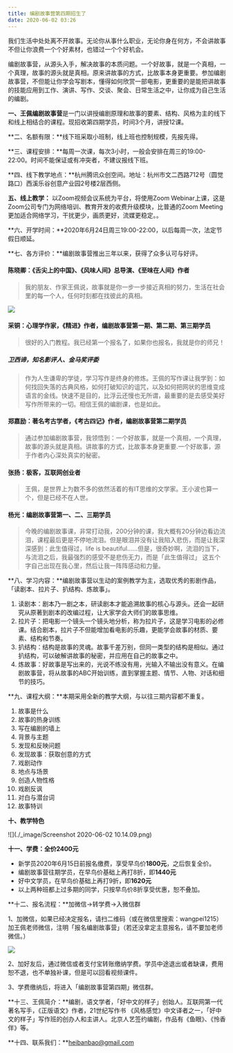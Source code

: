 ```yaml
---
title: 编剧故事营第四期招生了
date: 2020-06-02 03:26
---
```


我们生活中处处离不开故事。无论你从事什么职业，无论你身在何方，不会讲故事不但让你浪费一个个好素材，也错过一个个好机会。

编剧故事营，从源头入手，解决故事的本质问题。一个好故事，就是一个真相，一个真理，故事的源头就是真相。原来讲故事的方式，比故事本身更重要。参加编剧故事营，不但能让你学会写剧本，懂得如何欣赏一部电影，更重要的是能把讲故事的技能应用到工作、演讲、写作、交谈、聚会、日常生活之中，让你成为自己生活的编剧。

**一、王佩编剧故事营**是一门以讲授编剧原理和故事的要素、结构、风格为主的线下和线上相结合的课程。现招收第四期学员，时间3个月，讲授12课。

**二、名额有限：**线下班采取小班制，线上班也控制规模，先报先得。

**三、课程安排：**每周一次课，每次3小时，一般会安排在周三的19:00-22:00。时间不能保证或有冲突者，不建议报线下班。

**四、线下教学地点：**杭州腾讯众创空间。地址：杭州市文二西路712号（圆觉路口）西溪乐谷创意产业园2号楼2层西侧。

**五、线上教学：** 以Zoom视频会议系统为平台，将使用Zoom Webinar上课，这是Zoom公司专门为网络培训、教育开发的收费升级模块，比普通的Zoom Meeting更加适合网络学习，干扰更少，画质更好，流媒更稳定。。

**六、开学时间：**2020年6月24日周三19:00-22:00，以后每周一次，法定节假日顺延。

**七、各方评价：**编剧故事营推出三年以来，获得了众多认可与好评。

#### 陈晓卿：《舌尖上的中国》、《风味人间》总导演、《至味在人间》作者

 > 我的朋友、作家王佩说，故事就是你一步一步接近真相的努力，生活在社会里的每一个人，任何时刻都在找彼此的真相。

![](./_image/chenxiaoqing-comments-crop.jpg)

#### 采铜：心理学作家，《精进》作者，编剧故事营第一期、第二期、第三期学员

> 很好的入门教程。我已经第一个报名了，如果你也报名，我就是你的师兄！

##### 卫西谛，知名影评人、金马奖评委

> 作为人生谦卑的学徒，学习写作是终身的修炼。王佩的写作课让我学到：如何找回失落的古典风格，如何打破知识的诅咒，以及如何把网状的思维变成语言的金线。快速不是目的，比浮云还慢也无所谓，最重要的是去感受美好写作所带来的一切。相信王佩的编剧课，也是如此。

#### 郑嘉励：著名考古学者，《考古四记》作者，编剧故事营第二期学员

> 通过参加编剧故事营，我领悟到：一个好故事，就是一个真相，一个真理，故事的源头就是真相。讲故事的方式，比故事本身更重要.一个好故事，源于作者内心深处真实的秘密。

#### 张扬：极客，互联网创业者

> 王佩，是世界上为数不多的依然活着的有IT思维的文学家。王小波也算一个，但是已经不在人世。

#### 杨光：编剧故事营第一、二、三期学员

>  今晚的编剧故事课，非常打动我，200分钟的课，我大概有20分钟边看边流泪，课程最后更是不停地流泪。但是眼泪并没有让我陷入悲伤，而是让我深深感到：此生值得过，life is beautiful……但是，很奇妙啊，流泪的当下，与流泪之后，我最强烈的感受不是悲伤无力，而是「此生值得过」 这五个字自己出现在我心里，然后让我一阵阵感动和力量。

**八、学习内容：**编剧故事营以生动的案例教学为主，选取优秀的影剧作品，「读剧本、拉片子、扒结构、炼故事」。

1. 读剧本：剧本乃一剧之本，研读剧本才能追溯故事的核心与源头。还会一起研究从原著到剧本的改编过程，让大家学会大师们的故事思维。
2. 拉片子：把电影一个镜头一个镜头地分析，称为拉片子，这是学习电影的必修课。结合剧本，拉片子不但能增加看电影的乐趣，更能学会故事的材质、要素、结构和节奏。
3. 扒结构：结构是故事的灵魂。故事千差万别，但同一类型的结构是相似。通过扒结构，可以破解讲故事的秘密，并应用在自己的故事之中。
4. 炼故事：好故事是写出来的，光说不练没有用，光输入不输出没有意义。在编剧故事营，将从故事的ABC开始训练，直到掌握主题、情节、人物、对话和细节的技巧。

**九、课程大纲：**本期采用全新的教学大纲，与以往三期内容都不重复。

1. 故事是什么
2. 故事的热身训练
3. 写在编剧的墙上
4. 背景与主题
5. 发现和反映问题
6. 发现故事：获取创意的方式
7. 戏剧动作
8. 地点与场景
9. 创造人物性格
10. 戏剧反讽
11. 对白与潜台词
12.  故事特训

**十、教学特色**

![](./_image/Screenshot 2020-06-02 10.14.09.png)

**十一、学费：全价2400元**

- 新学员2020年6月15日前报名缴费，享受早鸟价**1800元**，之后恢复全价。
- 编剧故事营往期学员，在早鸟价基础上再打8折，即**1440元**
- 好中文学员，在早鸟价基础上再打9折，即**1620元**
- 以上两种班都上过多期的同学，只按早鸟价8折享受优惠，恕不叠加。

**十二、报名流程：**加微信→转学费→入微信群

1、加微信，如果已经决定报名，请扫二维码（或在微信里搜索：wangpei1215）加王佩老师微信，注明「报名编剧故事营」（若还没拿定主意报名，请不要加老师微信。）

![](./_image/wechat-square.jpeg)

2、加好友后，通过微信或者支付宝转账缴纳学费。学员中途退出或者缺课，费用恕不退，也不单独补课，但是可以回看视频课件。

3、学费缴纳后，将进入「编剧故事营第四期」微信群。

**十三、王佩简介：**编剧，语文学者，「好中文的样子」创始人。互联网第一代著名写手，《正版语文》作者，21世纪写作书 《风格感觉》中文译者之一，「好中文的样子」写作班的创办人和主讲人。北京人艺签约编剧，作品有《鱼眼》、《怜香伴》等。

**十四、联系我们：**heibanbao@gmail.com